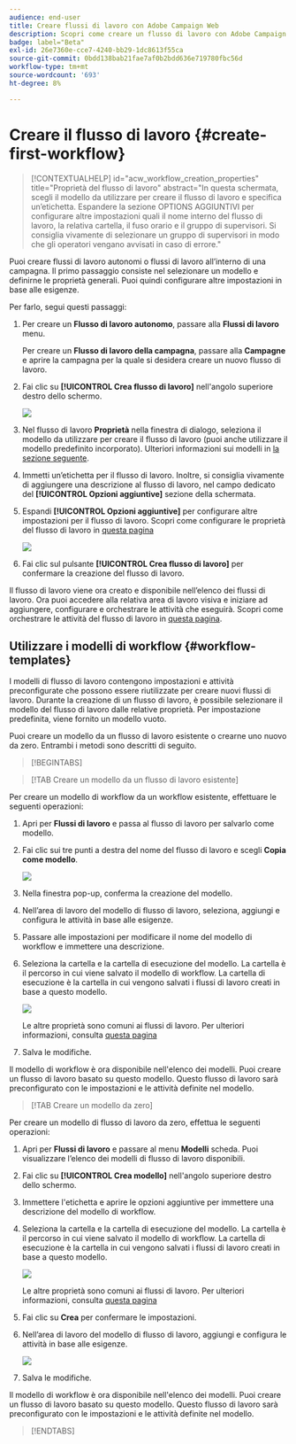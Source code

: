 ```yaml
---
audience: end-user
title: Creare flussi di lavoro con Adobe Campaign Web
description: Scopri come creare un flusso di lavoro con Adobe Campaign Web
badge: label="Beta"
exl-id: 26e7360e-cce7-4240-bb29-1dc8613f55ca
source-git-commit: 0bdd138bab21fae7af0b2bdd636e719780fbc56d
workflow-type: tm+mt
source-wordcount: '693'
ht-degree: 8%

---
```



# Creare il flusso di lavoro {#create-first-workflow}

>[!CONTEXTUALHELP]
>id="acw_workflow_creation_properties"
>title="Proprietà del flusso di lavoro"
>abstract="In questa schermata, scegli il modello da utilizzare per creare il flusso di lavoro e specifica un’etichetta. Espandere la sezione OPTIONS AGGIUNTIVI per configurare altre impostazioni quali il nome interno del flusso di lavoro, la relativa cartella, il fuso orario e il gruppo di supervisori. Si consiglia vivamente di selezionare un gruppo di supervisori in modo che gli operatori vengano avvisati in caso di errore."

Puoi creare flussi di lavoro autonomi o flussi di lavoro all’interno di una campagna. Il primo passaggio consiste nel selezionare un modello e definirne le proprietà generali. Puoi quindi configurare altre impostazioni in base alle esigenze.

Per farlo, segui questi passaggi:

1. Per creare un **Flusso di lavoro autonomo**, passare alla **Flussi di lavoro** menu.

   Per creare un **Flusso di lavoro della campagna**, passare alla **Campagne** e aprire la campagna per la quale si desidera creare un nuovo flusso di lavoro.

1. Fai clic su **[!UICONTROL Crea flusso di lavoro]** nell&#39;angolo superiore destro dello schermo.

   ![](assets/workflow-create.png)

1. Nel flusso di lavoro **Proprietà** nella finestra di dialogo, seleziona il modello da utilizzare per creare il flusso di lavoro (puoi anche utilizzare il modello predefinito incorporato). Ulteriori informazioni sui modelli in [la sezione seguente](#work-with-workflow-templates-workflow-templates).

1. Immetti un’etichetta per il flusso di lavoro. Inoltre, si consiglia vivamente di aggiungere una descrizione al flusso di lavoro, nel campo dedicato del **[!UICONTROL Opzioni aggiuntive]** sezione della schermata.

1. Espandi **[!UICONTROL Opzioni aggiuntive]** per configurare altre impostazioni per il flusso di lavoro. Scopri come configurare le proprietà del flusso di lavoro in [questa pagina](workflow-settings.md#properties)

   ![](assets/workflow-additional-options.png)

1. Fai clic sul pulsante **[!UICONTROL Crea flusso di lavoro]** per confermare la creazione del flusso di lavoro.

Il flusso di lavoro viene ora creato e disponibile nell’elenco dei flussi di lavoro. Ora puoi accedere alla relativa area di lavoro visiva e iniziare ad aggiungere, configurare e orchestrare le attività che eseguirà. Scopri come orchestrare le attività del flusso di lavoro in [questa pagina](orchestrate-activities.md).

## Utilizzare i modelli di workflow {#workflow-templates}

I modelli di flusso di lavoro contengono impostazioni e attività preconfigurate che possono essere riutilizzate per creare nuovi flussi di lavoro. Durante la creazione di un flusso di lavoro, è possibile selezionare il modello del flusso di lavoro dalle relative proprietà. Per impostazione predefinita, viene fornito un modello vuoto.

Puoi creare un modello da un flusso di lavoro esistente o crearne uno nuovo da zero. Entrambi i metodi sono descritti di seguito.


>[!BEGINTABS]

>[!TAB Creare un modello da un flusso di lavoro esistente]

Per creare un modello di workflow da un workflow esistente, effettuare le seguenti operazioni:

1. Apri per **Flussi di lavoro** e passa al flusso di lavoro per salvarlo come modello.
1. Fai clic sui tre punti a destra del nome del flusso di lavoro e scegli **Copia come modello**.

   ![](assets/wf-copy-as-template.png)

1. Nella finestra pop-up, conferma la creazione del modello.
1. Nell’area di lavoro del modello di flusso di lavoro, seleziona, aggiungi e configura le attività in base alle esigenze.
1. Passare alle impostazioni per modificare il nome del modello di workflow e immettere una descrizione.
1. Seleziona la cartella e la cartella di esecuzione del modello. La cartella è il percorso in cui viene salvato il modello di workflow. La cartella di esecuzione è la cartella in cui vengono salvati i flussi di lavoro creati in base a questo modello.

   ![](assets/wf-settings-template.png)

   Le altre proprietà sono comuni ai flussi di lavoro. Per ulteriori informazioni, consulta [questa pagina](workflow-settings.md#properties)

1. Salva le modifiche.

Il modello di workflow è ora disponibile nell&#39;elenco dei modelli. Puoi creare un flusso di lavoro basato su questo modello. Questo flusso di lavoro sarà preconfigurato con le impostazioni e le attività definite nel modello.


>[!TAB Creare un modello da zero]


Per creare un modello di flusso di lavoro da zero, effettua le seguenti operazioni:

1. Apri per **Flussi di lavoro** e passare al menu **Modelli** scheda. Puoi visualizzare l’elenco dei modelli di flusso di lavoro disponibili.
1. Fai clic su **[!UICONTROL Crea modello]** nell&#39;angolo superiore destro dello schermo.
1. Immettere l&#39;etichetta e aprire le opzioni aggiuntive per immettere una descrizione del modello di workflow.
1. Seleziona la cartella e la cartella di esecuzione del modello. La cartella è il percorso in cui viene salvato il modello di workflow. La cartella di esecuzione è la cartella in cui vengono salvati i flussi di lavoro creati in base a questo modello.

   ![](assets/new-wf-template.png)

   Le altre proprietà sono comuni ai flussi di lavoro. Per ulteriori informazioni, consulta [questa pagina](workflow-settings.md#properties)

1. Fai clic su **Crea** per confermare le impostazioni.
1. Nell’area di lavoro del modello di flusso di lavoro, aggiungi e configura le attività in base alle esigenze.

   ![](assets/wf-template-activities.png)

1. Salva le modifiche.

Il modello di workflow è ora disponibile nell&#39;elenco dei modelli. Puoi creare un flusso di lavoro basato su questo modello. Questo flusso di lavoro sarà preconfigurato con le impostazioni e le attività definite nel modello.

>[!ENDTABS]
